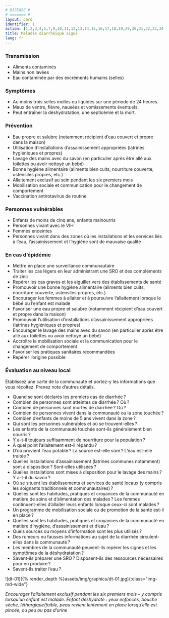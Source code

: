 ```yaml
---
# DISEASE #
# ======= #
layout: card
identifier: 1
action: [1,2,3,4,5,7,9,10,11,12,13,14,15,16,17,18,19,29,30,31,32,33,34,39,43]
title: Maladie diarrhéique aiguë
lang: fr
---
```


### Transmission

- Aliments contaminés
- Mains non lavées
- Eau contaminée par des excréments humains (selles)

### Symptômes
- Au moins trois selles molles ou liquides sur une période de 24 heures.
- Maux de ventre, fièvre, nausées et vomissements éventuels.
- Peut entraîner la déshydratation, une septicémie et la mort.

### Prévention

- Eau propre et salubre (notamment récipient d’eau couvert et propre dans la maison)
- Utilisation d’installations d’assainissement appropriées (latrines hygiéniques et propres)
-	Lavage des mains avec du savon (en particulier après être allé aux toilettes ou avoir nettoyé un bébé)
- Bonne hygiène alimentaire (aliments bien cuits, nourriture couverte, ustensiles propres, etc.)
- Allaitement exclusif au sein pendant les six premiers mois
-	Mobilisation sociale et communication pour le changement de comportement
-	Vaccination antirotavirus de routine

### Personnes vulnérables

- Enfants de moins de cinq ans, enfants malnourris
- Personnes vivant avec le VIH
- Femmes enceintes
- Personnes vivant dans des zones où les installations et les services liés à l’eau, l’assainissement et l’hygiène sont de mauvaise qualité

### En cas d’épidémie

- Mettre en place une surveillance communautaire
-	Traiter les cas légers en leur administrant une SRO et des compléments de zinc
-	Repérer les cas graves et les aiguiller vers des établissements de santé
-	Promouvoir une bonne hygiène alimentaire (aliments bien cuits, nourriture couverte, ustensiles propres, etc.)
-	Encourager les femmes à allaiter et à poursuivre l’allaitement lorsque le bébé ou l’enfant est malade
- Favoriser une eau propre et salubre (notamment récipient d’eau couvert et propre dans la maison)
- Promouvoir l’utilisation d’installations d’assainissement appropriées (latrines hygiéniques et propres)
-	Encourager le lavage des mains avec du savon (en particulier après être allé aux toilettes ou avoir nettoyé un bébé)
- Accroître la mobilisation sociale et la communication pour le changement de comportement
-	Favoriser les pratiques sanitaires recommandées
- Repérer l’origine possible

### Évaluation au niveau local
Établissez une carte de la communauté et portez-y les informations que vous récoltez. Prenez note d’autres détails.

- Quand se sont déclarés les premiers cas de diarrhée ?
- Combien de personnes sont atteintes de diarrhée ? Où ?
-	Combien de personnes sont mortes de diarrhée ? Où ?
- Combien de personnes vivent dans la communauté ou la zone touchée ?
-	Combien d’enfants de moins de 5 ans vivent dans la zone ?
- Qui sont les personnes vulnérables et où se trouvent-elles ?
- Les enfants de la communauté touchée sont-ils généralement bien nourris ?
- Y a-t-il toujours suffisamment de nourriture pour la population ?
- À quel point l’allaitement est-il répandu ?
- D’où provient l’eau potable ? La source est-elle sûre ? L’eau est-elle traitée ?
-	Quelles installations d’assainissement (latrines communes notamment) sont à disposition ? Sont-elles utilisées ?
-	Quelles installations sont mises à disposition pour le lavage des mains ? Y a-t-il du savon ?
- Où se situent les établissements et services de santé locaux (y compris les soignants traditionnels et communautaires) ?
- Quelles sont les habitudes, pratiques et croyances de la communauté en matière de soins et d’alimentation des malades ? Les femmes continuent-elles d’allaiter leurs enfants lorsque ceux-ci sont malades ?
- Un programme de mobilisation sociale ou de promotion de la santé est-il en place ?
- Quelles sont les habitudes, pratiques et croyances de la communauté en matière d’hygiène, d’assainissement et d’eau ?
- Quels sources ou moyens d’information sont les plus utilisés ?
- Des rumeurs ou fausses informations au sujet de la diarrhée circulent-elles dans la communauté ?
-	Les membres de la communauté peuvent-ils repérer les signes et les symptômes de la déshydratation ?
-	Savent-ils préparer une SRO ? Disposent-ils des ressources nécessaires pour en produire ?
-	Savent-ils traiter l’eau ?

![dt-01]({% render_depth %}assets/img/graphics/dt-01.jpg){:class="img-md-wide"}

*Encourager l’allaitement exclusif pendant les six premiers mois – y compris lorsqu’un enfant est malade. Enfant déshydraté : yeux enfoncés, bouche sèche, léthargique/faible, peau revient lentement en place lorsqu’elle est pincée, ou peu ou pas d’urine*
